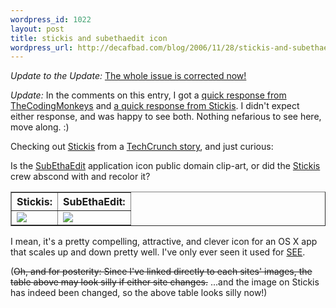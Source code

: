 ```yaml
--- 
wordpress_id: 1022
layout: post
title: stickis and subethaedit icon
wordpress_url: http://decafbad.com/blog/2006/11/28/stickis-and-subethaedit-icon
---
```

*Update to the Update:* [The whole issue is corrected now!](http://blog.stickis.com/2006/12/01/subetha-redux/)

*Update:*  In the comments on this entry, I got a [quick response from TheCodingMonkeys](http://decafbad.com/blog/2006/11/28/stickis-and-subethaedit-icon#comment-54166) and [a quick response from Stickis](http://decafbad.com/blog/2006/11/28/stickis-and-subethaedit-icon#comment-54240).  I didn't expect either response, and was happy to see both.  Nothing nefarious to see here, move along.  :)

Checking out [Stickis][st] from a [TechCrunch story][ts], and just curious: 

Is the [SubEthaEdit][see] application icon public domain clip-art, or did the [Stickis][st] crew abscond with and recolor it?

<table cellspacing="0" cellpadding="8" border="1"><tr><th>Stickis:</th><th>SubEthaEdit:</th></tr>
<tr><td><img src="http://stickis.com/skin/img/friend-icon.small.png" />
</td><td><img src="http://www.codingmonkeys.de/subethaedit/images/download-plain.png" /></td></tr></table>

I mean, it's a pretty compelling, attractive, and clever icon for an OS X app that scales up and down pretty well.  I've only ever seen it used for [SEE][see].

(<strike>Oh, and for posterity: Since I've linked directly to each sites' images, the table above may look silly if either site changes.</strike>  ...and the image on Stickis has indeed been changed, so the above table looks silly now!)

[see]: http://www.codingmonkeys.de/subethaedit
[st]: http://stickis.com/
[ts]: http://www.techcrunch.com/2006/11/28/stickis-launches-syndicated-web-note-taker/
